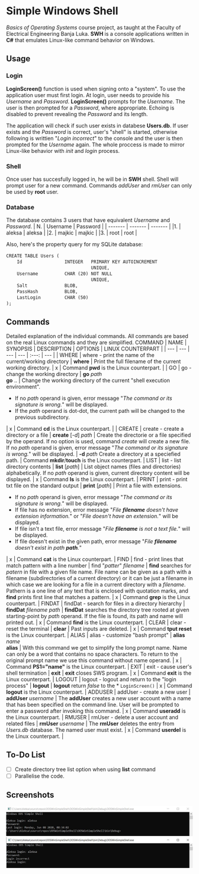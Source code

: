 # Simple Windows Shell
*Basics of Operating Systems* course project, as taught at the Faculty of Electrical Engineering Banja Luka. **SWH** is a console applications written in **C#** that emulates Linux-like command behavior on Windows.
## Usage
### Login
**LoginScreen()** function is used when signing onto a "system". To use the application user must first login. At login, user needs to provide his *Username* and *Password*. **LoginScreen()** prompts for the *Username*. The user is then prompted for a *Password*, where appropriate. Echoing is disabled to prevent revealing the *Password* and its length.

The application will check if such user exists in databese **Users.db**. If user exists and the *Password* is correct, user's "shell" is started, otherwise following is writtien "*Login incorrect*" to the console and the user is then prompted for the *Username* again. The whole proccess is made to mirror Linux-like behavior with *init* and *login* process.

### Shell
Once user has succesfully logged in, he will be in **SWH** shell. Shell will prompt user for a new command. Commands *addUser* and *rmUser* can only be used by **root** user.

### Database
The database contains 3 users that have equivalent *Username* and *Password*.
| N. | Username | Password |
| ------- | ------- | ------- |
|1.       | aleksa  | aleksa  |
|2.       | majkic  | majkic  |
|3.       | root    | root    |

Also, here's the property query for my SQLite database:
~~~~
CREATE TABLE Users (
    Id                INTEGER   PRIMARY KEY AUTOINCREMENT
                                UNIQUE,
    Username          CHAR (20) NOT NULL
                                UNIQUE,
    Salt              BLOB,
    PassHash          BLOB,
    LastLogin         CHAR (50)
);
~~~~

## Commands
Detailed explanation of the individual commands. All commands are based on the real Linux commands and they are simplified.
COMMAND | NAME | SYNOPSIS | DESCRIPTION | OPTIONS | LINUX COUNTERPART |
| --- | --- | --- | --- | :---: | --- |
| WHERE | where - print the name of the current/working directory | **where** | Print the full filename of the current working directory. | x | Command **pwd** is the Linux counterpart. |
| GO | go - change the working directory | **go** *path*<br/>**go** .. | Change the working directory of the current "shell execution environment".<br/><ul><li>If no *path* operand is given, error message "*The command or its signature is wrong.*" will be displayed.</li><li>If the *path* operand is dot-dot, the current path will be changed to the previous subdirectory.</li></ul> | x | Command **cd** is the Linux counterpart. |
| CREATE | create - create a directory or a file | **create** [*-d*] *path* | Create the directorie or a file specified by the operand. If no option is used, command *create* will create a new file. If no *path* operand is given, error message "*The command or its signature is wrong.*" will be displayed. | **-d** *path* Create a directory at a speciefied path. | Command **mkdir**/**touch** is the Linux counterpart. |
LIST | list - list directory contents | **list** [*path*] | List object names (files and directories) alphabetically. If no *path* operand is given, current directory content will be displayed. | x | Command **ls** is the Linux counterpart. |
PRINT | print - print txt file on the standard output | **print** [*path*] | Print a file with extensions.<br/><ul><li>If no *path* operand is given, error message "*The command or its signature is wrong.*" will be displayed.</li><li>If file has no extension, error message "*File **filename** doesn't have extension information.*" or "*File doesn't have an extension.*" will be displayed.</li><li>If file isn't a text file, error message "*File **filename** is not a text file.*" will be displayed.</li><li>If file doesn't exist in the given path, error message "*File **filename** doesn't exist in path **path**.*"</li></ul> | x | Command **cat** is the Linux counterpart. |
FIND | find - print lines that match pattern with a line number | find "*patter*" *filename* | **find** searches for *patern* in file with a given file name. File name can be given as a path with a filename (subdirectories of a current directory) or it can be just a filename in which case we are looking for a file in a current directory with a *filename*. Pathern is a one line of any text that is enclosed with quotation marks, and **find** prints first line that matches a pattern. | x | Command **grep** is the Linux counterpart. |
FINDAT | findDat - search for files in a directory hierarchy | **findDat** *filename* *path* | **findDat** searches the directory tree rooted at given starting-point by *path* operand. If the file is found, its path and name will printed out. | x | Command **find** is the Linux counterpart. |
CLEAR | clear - reset the terminal | **clear** | Past inputs are deleted. | x | Command **tput reset** is the Linux counterpart. |
ALIAS | alias - customize "bash prompt" | **alias** *name*<br/>**alias** | With this command we get to simplify the long prompt name. Name can only be a word that contains no space characters. To return to the original prompt name we use this command without name operand. | x | Command **PS1="name"** is the Linux counterpart. |
EXIT | exit - cause user's shell termination | **exit** | **exit** closes SWS program. | x | Command **exit** is the Linux counterpart. |
LOGOUT | logout - logout and return to the "login process" | **logout** | **logout** return *false* to the * ````LoginScreen()```` | x | Command **logout** is the Linux counterpart. |
ADDUSER | addUser - create a new user | **addUser** *username* | The **addUser** creates a new user account with a name that has been specified on the command line. User will be prompted to enter a password after invoking this command. | x | Command **useradd** is the Linux counterpart. |
RMUSER | rmUser - delete a user account and related files | **rmUser** *username* | The **rmUser** deletes the entry from *Users.db* database. The named user must exist. | x | Command **userdel** is the Linux counterpart. |

## To-Do List
- [ ] Create directory tree list option when using **list** command
- [ ] Parallelise the code.

## Screenshots
<img src="https://github.com/AleksaMCode/Simple-Windows-Shell/blob/master/login-success.jpg?raw=true"><img>
<img src="https://github.com/AleksaMCode/Simple-Windows-Shell/blob/master/login-fail.jpg?raw=true"><img>

